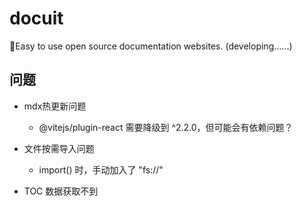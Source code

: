 # docuit
🎉Easy to use open source documentation websites. (developing......)


<!-- node API文档！ -->
<!-- 黄色衬托白色，会让白色显得很白！ -->
## 问题
- mdx热更新问题
  - @vitejs/plugin-react 需要降级到 ^2.2.0，但可能会有依赖问题？
- 文件按需导入问题
  - import() 时，手动加入了 "fs://"

- TOC 数据获取不到
